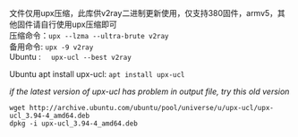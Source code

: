 文件仅用upx压缩，此库供v2ray二进制更新使用，仅支持380固件，armv5，其他固件请自行使用upx压缩即可  
压缩命令：`upx --lzma --ultra-brute v2ray`  
备用命令: `upx -9 v2ray`  
Ubuntu :  `  upx-ucl --best v2ray`  

Ubuntu apt install upx-ucl:  `apt install upx-ucl`  

*if the latest version of upx-ucl has problem in output file, try this old version*  

 `wget http://archive.ubuntu.com/ubuntu/pool/universe/u/upx-ucl/upx-ucl_3.94-4_amd64.deb`   
 `dpkg -i upx-ucl_3.94-4_amd64.deb`   

